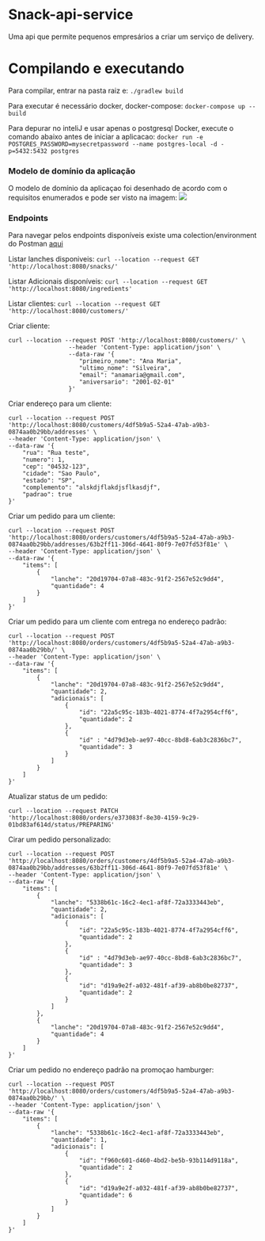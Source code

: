 # Snack-api-service
Uma api que permite pequenos empresários a criar um serviço de delivery.

# Compilando e executando
Para compilar, entrar na pasta raiz e:
`./gradlew build`

Para executar é necessário docker, docker-compose:
`docker-compose up --build`

Para depurar no inteliJ e usar apenas o postgresql Docker, execute o comando abaixo antes de iniciar a aplicacao:
`docker run -e POSTGRES_PASSWORD=mysecretpassword --name postgres-local -d -p=5432:5432 postgres`

### Modelo de domínio da aplicação
O modelo de domínio da aplicaçao foi desenhado de acordo com o requisitos enumerados e pode ser visto na imagem:
![](doc/snack_api_db_model.png)

### Endpoints
Para navegar pelos endpoints disponíveis existe uma colection/environment do Postman [aqui](doc/)

Listar lanches disponiveis: `curl --location --request GET 'http://localhost:8080/snacks/'`

Listar Adicionais disponíveis: `curl --location --request GET 'http://localhost:8080/ingredients'`

Listar clientes: `curl --location --request GET 'http://localhost:8080/customers/'`


Criar cliente: 
```
curl --location --request POST 'http://localhost:8080/customers/' \
                 --header 'Content-Type: application/json' \
                 --data-raw '{
                 	"primeiro_nome": "Ana Maria",
                 	"ultimo_nome": "Silveira",
                 	"email": "anamaria@gmail.com",
                 	"aniversario": "2001-02-01"
                 }' 
```

Criar endereço para um cliente:
```
curl --location --request POST 'http://localhost:8080/customers/4df5b9a5-52a4-47ab-a9b3-0874aa0b29bb/addresses' \
--header 'Content-Type: application/json' \
--data-raw '{
	"rua": "Rua teste",
	"numero": 1,
	"cep": "04532-123",
	"cidade": "Sao Paulo",
	"estado": "SP",
	"complemento": "alskdjflakdjsflkasdjf",
	"padrao": true
}'
```

Criar um pedido para um cliente:
```
curl --location --request POST 'http://localhost:8080/orders/customers/4df5b9a5-52a4-47ab-a9b3-0874aa0b29bb/addresses/63b2ff11-306d-4641-80f9-7e07fd53f81e' \
--header 'Content-Type: application/json' \
--data-raw '{
	"items": [
		{
			"lanche": "20d19704-07a8-483c-91f2-2567e52c9dd4",
			"quantidade": 4
		}
	]
}'
```

Criar um pedido para um cliente com entrega no endereço padrão:

```
curl --location --request POST 'http://localhost:8080/orders/customers/4df5b9a5-52a4-47ab-a9b3-0874aa0b29bb/' \
--header 'Content-Type: application/json' \
--data-raw '{
	"items": [
		{
			"lanche": "20d19704-07a8-483c-91f2-2567e52c9dd4",
			"quantidade": 2,
			"adicionais": [
				{
					"id": "22a5c95c-183b-4021-8774-4f7a2954cff6",
					"quantidade": 2
				},
				{
					"id" : "4d79d3eb-ae97-40cc-8bd8-6ab3c2836bc7",
					"quantidade": 3
				}
			]
		}
	]
}'
```

Atualizar status de um pedido:

```
curl --location --request PATCH 'http://localhost:8080/orders/e373083f-8e30-4159-9c29-01bd83af614d/status/PREPARING'
```

Cirar um pedido personalizado:

```
curl --location --request POST 'http://localhost:8080/orders/customers/4df5b9a5-52a4-47ab-a9b3-0874aa0b29bb/addresses/63b2ff11-306d-4641-80f9-7e07fd53f81e' \
--header 'Content-Type: application/json' \
--data-raw '{
	"items": [
		{
			"lanche": "5338b61c-16c2-4ec1-af8f-72a3333443eb",
			"quantidade": 2,
			"adicionais": [
				{
					"id": "22a5c95c-183b-4021-8774-4f7a2954cff6",
					"quantidade": 2
				},
				{
					"id" : "4d79d3eb-ae97-40cc-8bd8-6ab3c2836bc7",
					"quantidade": 3
				},
				{
					"id": "d19a9e2f-a032-481f-af39-ab8b0be82737",
					"quantidade": 2
				}
			]
		},
		{
			"lanche": "20d19704-07a8-483c-91f2-2567e52c9dd4",
			"quantidade": 4
		}
	]
}'
```

Criar um pedido no endereço padrão na promoçao hamburger:

```
curl --location --request POST 'http://localhost:8080/orders/customers/4df5b9a5-52a4-47ab-a9b3-0874aa0b29bb/' \
--header 'Content-Type: application/json' \
--data-raw '{
	"items": [
		{
			"lanche": "5338b61c-16c2-4ec1-af8f-72a3333443eb",
			"quantidade": 1,
			"adicionais": [
				{
					"id": "f960c601-d460-4bd2-be5b-93b114d9118a",
					"quantidade": 2
				},
				{
					"id": "d19a9e2f-a032-481f-af39-ab8b0be82737",
					"quantidade": 6
				}
			]
		}
	]
}'
```
